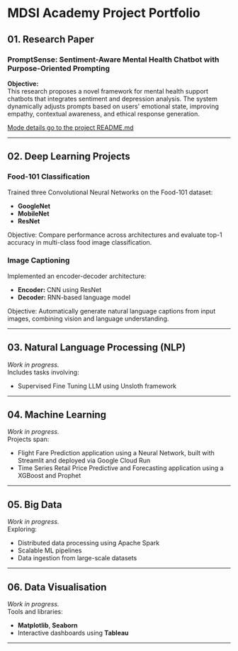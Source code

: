 
# MDSI Academy Project Portfolio

## 01. Research Paper

### **PromptSense: Sentiment-Aware Mental Health Chatbot with Purpose-Oriented Prompting**

**Objective:**  
This research proposes a novel framework for mental health support chatbots that integrates sentiment and depression analysis. The system dynamically adjusts prompts based on users' emotional state, improving empathy, contextual awareness, and ethical response generation.

[Mode details go to the project README.md](research_promptsense_README.md)

---

## 02. Deep Learning Projects

### **Food-101 Classification**  
Trained three Convolutional Neural Networks on the Food-101 dataset:  
- **GoogleNet**  
- **MobileNet**  
- **ResNet**

Objective: Compare performance across architectures and evaluate top-1 accuracy in multi-class food image classification.

### **Image Captioning**  
Implemented an encoder-decoder architecture:
- **Encoder:** CNN using ResNet
- **Decoder:** RNN-based language model

Objective: Automatically generate natural language captions from input images, combining vision and language understanding.

---

## 03. Natural Language Processing (NLP)

_Work in progress._  
Includes tasks involving:
- Supervised Fine Tuning LLM using Unsloth framework

---

## 04. Machine Learning

_Work in progress._  
Projects span:
- Flight Fare Prediction application using a Neural Network, built with Streamlit and deployed via Google Cloud Run
- Time Series Retail Price Predictive and Forecasting application using a XGBoost and Prophet

---

## 05. Big Data

_Work in progress._  
Exploring:
- Distributed data processing using Apache Spark
- Scalable ML pipelines
- Data ingestion from large-scale datasets

---

## 06. Data Visualisation

_Work in progress._  
Tools and libraries:
- **Matplotlib**, **Seaborn**
- Interactive dashboards using **Tableau**

---


